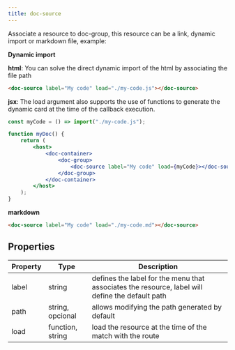 ```yaml
---
title: doc-source
---
```


Associate a resource to doc-group, this resource can be a link, dynamic import or markdown file, example:

**Dynamic import**

**html**: You can solve the direct dynamic import of the html by associating the file path

```html
<doc-source label="My code" load="./my-code.js"></doc-source>
```

**jsx**: The load argument also supports the use of functions to generate the dynamic card at the time of the callback execution.

```jsx
const myCode = () => import("./my-code.js");

function myDoc() {
    return (
        <host>
            <doc-container>
                <doc-group>
                    <doc-source label="My code" load={myCode}></doc-source>
                </doc-group>
            </doc-container>
        </host>
    );
}
```

**markdown**

```html
<doc-source label="My code" load="./my-code.md"></doc-source>
```

## Properties

| Property | Type             | Description                                                                                     |
| -------- | ---------------- | ----------------------------------------------------------------------------------------------- |
| label    | string           | defines the label for the menu that associates the resource, label will define the default path |
| path     | string, opcional | allows modifying the path generated by default                                                  |
| load     | function, string | load the resource at the time of the match with the route                                       |

